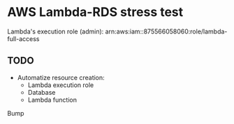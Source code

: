 # AWS Lambda-RDS stress test

Lambda's execution role (admin):
arn:aws:iam::875566058060:role/lambda-full-access

## TODO

* Automatize resource creation:
   - Lambda execution role
   - Database
   - Lambda function
   
Bump
